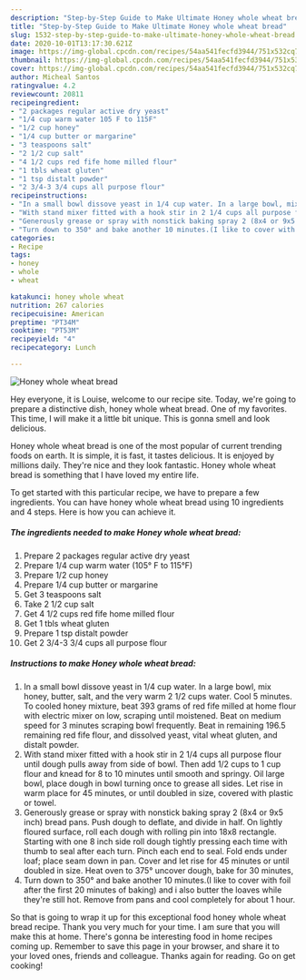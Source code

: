 ```yaml
---
description: "Step-by-Step Guide to Make Ultimate Honey whole wheat bread"
title: "Step-by-Step Guide to Make Ultimate Honey whole wheat bread"
slug: 1532-step-by-step-guide-to-make-ultimate-honey-whole-wheat-bread
date: 2020-10-01T13:17:30.621Z
image: https://img-global.cpcdn.com/recipes/54aa541fecfd3944/751x532cq70/honey-whole-wheat-bread-recipe-main-photo.jpg
thumbnail: https://img-global.cpcdn.com/recipes/54aa541fecfd3944/751x532cq70/honey-whole-wheat-bread-recipe-main-photo.jpg
cover: https://img-global.cpcdn.com/recipes/54aa541fecfd3944/751x532cq70/honey-whole-wheat-bread-recipe-main-photo.jpg
author: Micheal Santos
ratingvalue: 4.2
reviewcount: 20811
recipeingredient:
- "2 packages regular active dry yeast"
- "1/4 cup warm water 105 F to 115F"
- "1/2 cup honey"
- "1/4 cup butter or margarine"
- "3 teaspoons salt"
- "2 1/2 cup salt"
- "4 1/2 cups red fife home milled flour"
- "1 tbls wheat gluten"
- "1 tsp distalt powder"
- "2 3/4-3 3/4 cups all purpose flour"
recipeinstructions:
- "In a small bowl dissove yeast in 1/4 cup water. In a large bowl, mix honey, butter, salt, and the very warm 2 1/2 cups water. Cool 5 minutes. To cooled honey mixture, beat 393 grams of red fife milled at home flour with electric mixer on low, scraping until moistened. Beat on medium speed for 3 minutes scraping bowl frequently. Beat in remaining 196.5 remaining red fife flour, and dissolved yeast, vital wheat gluten, and distalt powder."
- "With stand mixer fitted with a hook stir in 2 1/4 cups all purpose flour until dough pulls away from side of bowl. Then add 1/2 cups to 1 cup flour and knead for 8 to 10 minutes until smooth and springy. Oil large bowl, place dough in bowl turning once to grease all sides. Let rise in warm place for 45 minutes, or until doubled in size, covered with plastic or towel."
- "Generously grease or spray with nonstick baking spray 2 (8x4 or 9x5 inch) bread pans. Push dough to deflate, and divide in half. On lightly floured surface, roll each dough with rolling pin into 18x8 rectangle. Starting with one 8 inch side roll dough tightly pressing each time with thumb to seal after each turn. Pinch each end to seal. Fold ends under loaf; place seam down in pan. Cover and let rise for 45 minutes or until doubled in size. Heat oven to 375° uncover dough, bake for 30 minutes,"
- "Turn down to 350° and bake another 10 minutes.(I like to cover with foil after the first 20 minutes of baking) and i also butter the loaves while they&#39;re still hot. Remove from pans and cool completely for about 1 hour."
categories:
- Recipe
tags:
- honey
- whole
- wheat

katakunci: honey whole wheat 
nutrition: 267 calories
recipecuisine: American
preptime: "PT34M"
cooktime: "PT53M"
recipeyield: "4"
recipecategory: Lunch

---
```



![Honey whole wheat bread](https://img-global.cpcdn.com/recipes/54aa541fecfd3944/751x532cq70/honey-whole-wheat-bread-recipe-main-photo.jpg)

Hey everyone, it is Louise, welcome to our recipe site. Today, we're going to prepare a distinctive dish, honey whole wheat bread. One of my favorites. This time, I will make it a little bit unique. This is gonna smell and look delicious.

Honey whole wheat bread is one of the most popular of current trending foods on earth. It is simple, it is fast, it tastes delicious. It is enjoyed by millions daily. They're nice and they look fantastic. Honey whole wheat bread is something that I have loved my entire life.




To get started with this particular recipe, we have to prepare a few ingredients. You can have honey whole wheat bread using 10 ingredients and 4 steps. Here is how you can achieve it.

<!--inarticleads1-->

##### The ingredients needed to make Honey whole wheat bread:

1. Prepare 2 packages regular active dry yeast
1. Prepare 1/4 cup warm water (105° F to 115°F)
1. Prepare 1/2 cup honey
1. Prepare 1/4 cup butter or margarine
1. Get 3 teaspoons salt
1. Take 2 1/2 cup salt
1. Get 4 1/2 cups red fife home milled flour
1. Get 1 tbls wheat gluten
1. Prepare 1 tsp distalt powder
1. Get 2 3/4-3 3/4 cups all purpose flour




<!--inarticleads2-->

##### Instructions to make Honey whole wheat bread:

1. In a small bowl dissove yeast in 1/4 cup water. In a large bowl, mix honey, butter, salt, and the very warm 2 1/2 cups water. Cool 5 minutes. To cooled honey mixture, beat 393 grams of red fife milled at home flour with electric mixer on low, scraping until moistened. Beat on medium speed for 3 minutes scraping bowl frequently. Beat in remaining 196.5 remaining red fife flour, and dissolved yeast, vital wheat gluten, and distalt powder.
1. With stand mixer fitted with a hook stir in 2 1/4 cups all purpose flour until dough pulls away from side of bowl. Then add 1/2 cups to 1 cup flour and knead for 8 to 10 minutes until smooth and springy. Oil large bowl, place dough in bowl turning once to grease all sides. Let rise in warm place for 45 minutes, or until doubled in size, covered with plastic or towel.
1. Generously grease or spray with nonstick baking spray 2 (8x4 or 9x5 inch) bread pans. Push dough to deflate, and divide in half. On lightly floured surface, roll each dough with rolling pin into 18x8 rectangle. Starting with one 8 inch side roll dough tightly pressing each time with thumb to seal after each turn. Pinch each end to seal. Fold ends under loaf; place seam down in pan. Cover and let rise for 45 minutes or until doubled in size. Heat oven to 375° uncover dough, bake for 30 minutes,
1. Turn down to 350° and bake another 10 minutes.(I like to cover with foil after the first 20 minutes of baking) and i also butter the loaves while they&#39;re still hot. Remove from pans and cool completely for about 1 hour.




So that is going to wrap it up for this exceptional food honey whole wheat bread recipe. Thank you very much for your time. I am sure that you will make this at home. There's gonna be interesting food in home recipes coming up. Remember to save this page in your browser, and share it to your loved ones, friends and colleague. Thanks again for reading. Go on get cooking!
